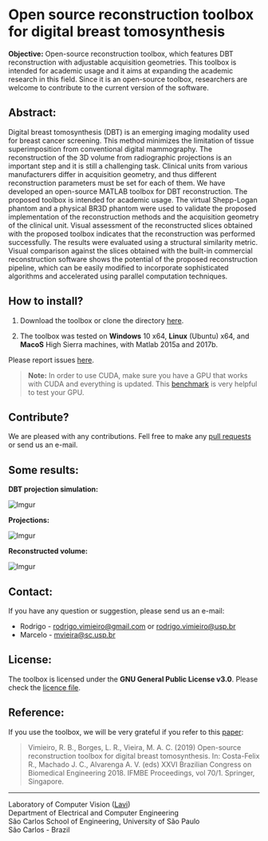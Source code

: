 Open source reconstruction toolbox for digital breast tomosynthesis
======

**Objective:** Open-source reconstruction toolbox, which features DBT reconstruction with adjustable acquisition geometries. This toolbox is intended for academic usage and it aims at expanding the academic research in this field. Since it is an open-source toolbox, researchers are welcome to contribute to the current version of the software.

## Abstract:

 Digital breast tomosynthesis (DBT) is an emerging imaging modality used for breast cancer screening. This method minimizes the limitation of tissue superimposition from conventional digital mammography. The reconstruction of the 3D volume from radiographic projections is an important step and it is still a challenging task. Clinical units from various manufacturers differ in acquisition geometry, and thus different reconstruction parameters must be set for each of them. We have developed an open-source MATLAB toolbox for DBT reconstruction. The proposed toolbox is intended for academic usage. The virtual Shepp-Logan phantom and a physical BR3D phantom were used to validate the proposed implementation of the reconstruction methods and the acquisition geometry of the clinical unit. Visual assessment of the reconstructed slices obtained with the proposed toolbox indicates that the reconstruction was performed successfully. The results were evaluated using a structural similarity metric. Visual comparison against the slices obtained with the built-in commercial reconstruction software shows the potential of the proposed reconstruction pipeline, which can be easily modified to incorporate sophisticated algorithms and accelerated using parallel computation techniques.

## How to install?

 1. Download the toolbox or clone the directory [here](https://github.com/LAVI-USP/DBT-Reconstruction.git).
 
 3. The toolbox was tested on **Windows** 10 x64, **Linux** (Ubuntu) x64, and **MacoS** High Sierra machines, with Matlab 2015a and 2017b. 

Please report issues [here](https://github.com/LAVI-USP/DBT-Reconstruction/issues).

> **Note:** In order to use CUDA, make sure you have a GPU that works with CUDA and everything is updated. This [benchmark](https://www.mathworks.com/help/distcomp/examples/benchmarking-a-b-on-the-gpu.html) is very helpful to test your GPU.

## Contribute? 

We are pleased with any contributions. Fell free to make any [pull requests](https://github.com/LAVI-USP/DBT-Reconstruction/pulls) or send us an e-mail.


## Some results:

**DBT projection simulation:**

![Imgur](https://i.imgur.com/tcgqs8I.gif?1)


**Projections:**

![Imgur](https://i.imgur.com/VXk6MFi.gif?2)


**Reconstructed volume:**

![Imgur](https://i.imgur.com/R9tB35f.gif?2)


## Contact:

If you have any question or suggestion, please send us an e-mail:

- Rodrigo - rodrigo.vimieiro@gmail.com or rodrigo.vimieiro@usp.br
- Marcelo - mvieira@sc.usp.br

## License:

The toolbox is licensed under the **GNU General Public License v3.0**. Please check the [licence file](https://github.com/LAVI-USP/DBT-Reconstruction/blob/master/LICENSE).

## Reference:

If you use the toolbox, we will be very grateful if you refer to this [paper](http://iris.sel.eesc.usp.br/lavi/):

> Vimieiro, R. B., Borges, L. R., Vieira, M. A. C. (2019) Open-source reconstruction toolbox for digital
breast tomosynthesis. In: Costa-Felix R., Machado J. C., Alvarenga A. V. (eds) XXVI Brazilian Congress on Biomedical Engineering 2018. IFMBE Proceedings, vol 70/1. Springer, Singapore.

---

Laboratory of Computer Vision ([Lavi](http://iris.sel.eesc.usp.br/lavi/))  
Department of Electrical and Computer Engineering  
São Carlos School of Engineering, University of São Paulo  
São Carlos - Brazil  
